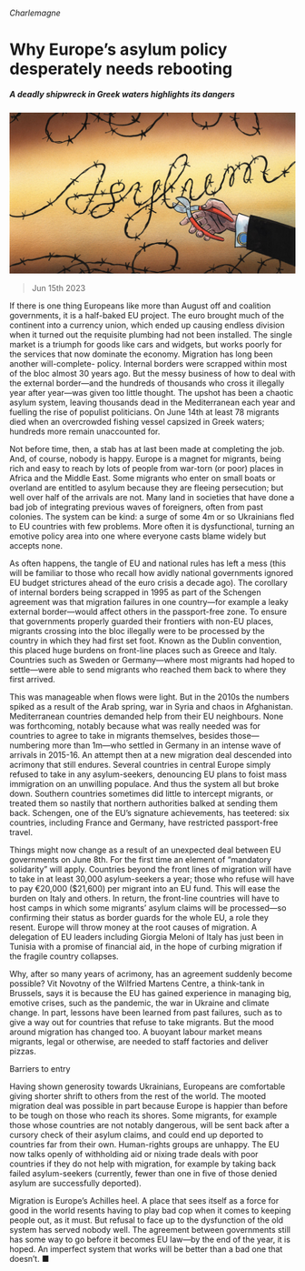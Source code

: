###### Charlemagne

# Why Europe’s asylum policy desperately needs rebooting 

##### A deadly shipwreck in Greek waters highlights its dangers 

![image](images/20230617_EUD000.jpg) 

> Jun 15th 2023 

If there is one thing Europeans like more than August off and coalition governments, it is a half-baked EU project. The euro brought much of the continent into a currency union, which ended up causing endless division when it turned out the requisite plumbing had not been installed. The single market is a triumph for goods like cars and widgets, but works poorly for the services that now dominate the economy. Migration has long been another will-complete- policy. Internal borders were scrapped within most of the bloc almost 30 years ago. But the messy business of how to deal with the external border—and the hundreds of thousands who cross it illegally year after year—was given too little thought. The upshot has been a chaotic asylum system, leaving thousands dead in the Mediterranean each year and fuelling the rise of populist politicians. On June 14th at least 78 migrants died when an overcrowded fishing vessel capsized in Greek waters; hundreds more remain unaccounted for.

Not before time, then, a stab has at last been made at completing the job. And, of course, nobody is happy. Europe is a magnet for migrants, being rich and easy to reach by lots of people from war-torn (or poor) places in Africa and the Middle East. Some migrants who enter on small boats or overland are entitled to asylum because they are fleeing persecution; but well over half of the arrivals are not. Many land in societies that have done a bad job of integrating previous waves of foreigners, often from past colonies. The system can be kind: a surge of some 4m or so Ukrainians fled to EU countries with few problems. More often it is dysfunctional, turning an emotive policy area into one where everyone casts blame widely but accepts none.

As often happens, the tangle of EU and national rules has left a mess (this will be familiar to those who recall how avidly national governments ignored EU budget strictures ahead of the euro crisis a decade ago). The corollary of internal borders being scrapped in 1995 as part of the Schengen agreement was that migration failures in one country—for example a leaky external border—would affect others in the passport-free zone. To ensure that governments properly guarded their frontiers with non-EU places, migrants crossing into the bloc illegally were to be processed by the country in which they had first set foot. Known as the Dublin convention, this placed huge burdens on front-line places such as Greece and Italy. Countries such as Sweden or Germany—where most migrants had hoped to settle—were able to send migrants who reached them back to where they first arrived.

This was manageable when flows were light. But in the 2010s the numbers spiked as a result of the Arab spring, war in Syria and chaos in Afghanistan. Mediterranean countries demanded help from their EU neighbours. None was forthcoming, notably because what was really needed was for countries to agree to take in migrants themselves, besides those—numbering more than 1m—who settled in Germany in an intense wave of arrivals in 2015-16. An attempt then at a new migration deal descended into acrimony that still endures. Several countries in central Europe simply refused to take in any asylum-seekers, denouncing EU plans to foist mass immigration on an unwilling populace. And thus the system all but broke down. Southern countries sometimes did little to intercept migrants, or treated them so nastily that northern authorities balked at sending them back. Schengen, one of the EU’s signature achievements, has teetered: six countries, including France and Germany, have restricted passport-free travel. 

Things might now change as a result of an unexpected deal between EU governments on June 8th. For the first time an element of “mandatory solidarity” will apply. Countries beyond the front lines of migration will have to take in at least 30,000 asylum-seekers a year; those who refuse will have to pay €20,000 ($21,600) per migrant into an EU fund. This will ease the burden on Italy and others. In return, the front-line countries will have to host camps in which some migrants’ asylum claims will be processed—so confirming their status as border guards for the whole EU, a role they resent. Europe will throw money at the root causes of migration. A delegation of EU leaders including Giorgia Meloni of Italy has just been in Tunisia with a promise of financial aid, in the hope of curbing migration if the fragile country collapses. 

Why, after so many years of acrimony, has an agreement suddenly become possible? Vit Novotny of the Wilfried Martens Centre, a think-tank in Brussels, says it is because the EU has gained experience in managing big, emotive crises, such as the pandemic, the war in Ukraine and climate change. In part, lessons have been learned from past failures, such as to give a way out for countries that refuse to take migrants. But the mood around migration has changed too. A buoyant labour market means migrants, legal or otherwise, are needed to staff factories and deliver pizzas.

Barriers to entry

Having shown generosity towards Ukrainians, Europeans are comfortable giving shorter shrift to others from the rest of the world. The mooted migration deal was possible in part because Europe is happier than before to be tough on those who reach its shores. Some migrants, for example those whose countries are not notably dangerous, will be sent back after a cursory check of their asylum claims, and could end up deported to countries far from their own. Human-rights groups are unhappy. The EU now talks openly of withholding aid or nixing trade deals with poor countries if they do not help with migration, for example by taking back failed asylum-seekers (currently, fewer than one in five of those denied asylum are successfully deported).

Migration is Europe’s Achilles heel. A place that sees itself as a force for good in the world resents having to play bad cop when it comes to keeping people out, as it must. But refusal to face up to the dysfunction of the old system has served nobody well. The agreement between governments still has some way to go before it becomes EU law—by the end of the year, it is hoped. An imperfect system that works will be better than a bad one that doesn’t. ■






